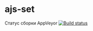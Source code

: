 # ajs-set

Статус сборки AppVeyor [![Build status](https://ci.appveyor.com/api/projects/status/hxnwu084401sd65b?svg=true)](https://ci.appveyor.com/project/Alexandr7944/ajs-set)